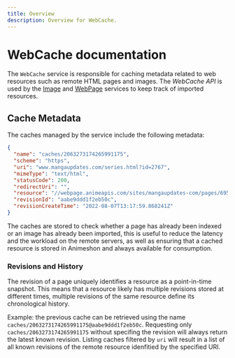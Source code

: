 ```yaml
---
title: Overview
description: Overview for WebCache.
---
```


# WebCache documentation

The `WebCache` service is responsible for caching metadata related to web resources such as remote HTML pages and images. The _WebCache API_ is used by the [Image](/image/docs) and [WebPage](/webpage/docs) services to keep track of imported resources.

## Cache Metadata

The caches managed by the service include the following metadata:

```json
{
  "name": "caches/2063273174265991175",
  "scheme": "https",
  "uri": "www.mangaupdates.com/series.html?id=2767",
  "mimeType": "text/html",
  "statusCode": 200,
  "redirectUri": "",
  "resource": "//webpage.animeapis.com/sites/mangaupdates-com/pages/6955217954586836992",
  "revisionId": "aabe9ddd1f2eb50c",
  "revisionCreateTime": "2022-08-07T13:17:59.868241Z"
}
```

The caches are stored to check whether a page has already been indexed or an image has already been imported, this is useful to reduce the latency and the workload on the remote servers, as well as ensuring that a cached resource is stored in Animeshon and always available for consumption.

### Revisions and History

The revision of a page uniquely identifies a resource as a point-in-time snapshot. This means that a resource likely has multiple revisions stored at different times, multiple revisions of the same resource define its chronological history.

Example: the previous cache can be retrieved using the name `caches/2063273174265991175@aabe9ddd1f2eb50c`. Requesting only `caches/2063273174265991175` without specifing the revision will always return the latest known revision. Listing caches filtered by `uri` will result in a list of all known revisions of the remote resource idenfitied by the specified URI.
